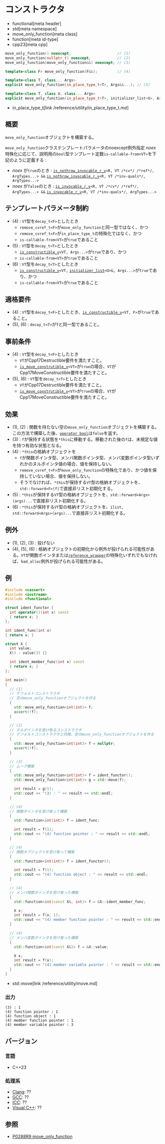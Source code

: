 # コンストラクタ
* functional[meta header]
* std[meta namespace]
* move_only_function[meta class]
* function[meta id-type]
* cpp23[meta cpp]

```cpp
move_only_function() noexcept;                     // (1)
move_only_function(nullptr_t) noexcept;            // (2)
move_only_function(move_only_function&&) noexcept; // (3)

template<class F> move_only_function(F&&);         // (4)

template<class T, class... Args>
explicit move_only_function(in_place_type_t<T>, Args&&...); // (5)

template<class T, class U, class... Args>
explicit move_only_function(in_place_type_t<T>, initializer_list<U>, Args&&...); // (6)
```
* in_place_type_t[link /reference/utility/in_place_type_t.md]

## 概要
`move_only_function`オブジェクトを構築する。


`move_only_function`クラステンプレートパラメータのnoexcept例外指定 *noex* 特殊化に応じて、説明用の`bool`型テンプレート定数`is-callable-from<VT>`を下記のように定義する :

- *noex* が`true`のとき : [`is_nothrow_invocable_r_v`](/reference/type_traits/is_nothrow_invocable_r.md)`<R, VT /*cv*/ /*ref*/, ArgTypes...> &&` [`is_nothrow_invocable_r_v`](/reference/type_traits/is_nothrow_invocable_r.md)`<R, VT /*inv-quals*/, ArgTypes...>`
- *noex* が`false`のとき : [`is_invocable_r_v`](/reference/type_traits/is_invocable_r.md)`<R, VT /*cv*/ /*ref*/, ArgTypes...> &&` [`is_invocable_r_v`](/reference/type_traits/is_invocable_r.md)`<R, VT /*inv-quals*/, ArgTypes...>`


## テンプレートパラメータ制約
- (4) : `VT`型を`decay_t<F>`としたとき
    - `remove_cvref_t<F>`が`move_only_function`と同一型ではなく、かつ
    - `remove_cvref_t<F>`が`in_place_type_t`の特殊化ではなく、かつ
    - `is-callable-from<VT>`が`true`であること
- (5) : `VT`型を`decay_t<T>`としたとき
    - [`is_constructible_v`](/reference/type_traits/is_constructible.md)`<VT, Args...>`が`true`であり、かつ
    - `is-callable-from<VT>`が`true`であること
- (6) : `VT`型を`decay_t<T>`としたとき
    - [`is_constructible_v`](/reference/type_traits/is_constructible.md)`<VT,` [`initializer_list`](/reference/initializer_list/initializer_list.md)`<U>&, Args...>`が`true`であり、かつ
    - `is-callable-from<VT>`が`true`であること


## 適格要件
- (4) : `VT`型を`decay_t<F>`としたとき、[`is_constructible_v`](/reference/type_traits/is_constructible.md)`<VT, F>`が`true`であること。
- (5), (6) : `decay_t<T>`が`T`と同一型であること。


## 事前条件
- (4) : `VT`型を`decay_t<F>`としたとき
    - `VT`がCpp17Destructible要件を満たすこと。
    - [`is_move_construtible_v`](/reference/type_traits/is_move_constructible.md)`<VT>`が`true`の場合、`VT`がCpp17MoveConstructible要件を満たすこと。
- (5), (6) : `VT`型を`decay_t<T>`としたとき
    - `VT`がCpp17Destructible要件を満たすこと。
    - [`is_move_construtible_v`](/reference/type_traits/is_move_constructible.md)`<VT>`が`true`の場合、`VT`がCpp17MoveConstructible要件を満たすこと。


## 効果
- (1), (2) : 関数を持たない空の`move_only_function`オブジェクトを構築する。この方法で構築した後、[`operator bool`](op_bool.md)は`false`を返す。
- (3) : `f`が保持する状態を`*this`に移動する。移動された後の`f`は、未規定な値を持つ有効な状態となる。
- (4) : `*this`の格納オブジェクトを
    - `f`が関数ポインタ型、メンバ関数ポインタ型、メンバ変数ポインタ型いずれかのヌルポインタ値の場合、値を保持しない。
    - `remove_cvref_t<F>`が`move_only_function`の特殊化であり、かつ値を保持していない場合、値を保持しない。
    - そうでなければ、`*this`が保持する`VT`型の格納オブジェクトを、`std::forward<F>(f)`で直接非リスト初期化する。
- (5) : `*this`が保持する`VT`型の格納オブジェクトを、`std::forward<Args>(args)...`で直接非リスト初期化する。
- (6) : `*this`が保持する`VT`型の格納オブジェクトを、`ilist, std::forward<Args>(args)...`で直接非リスト初期化する。


## 例外
- (1), (2), (3) : 投げない
- (4), (5), (6) : 格納オブジェクトの初期化から例外が投げられる可能性がある。`VT`が関数ポインタまたは[`reference_wrapper`](/reference/functional/reference_wrapper.md)の特殊化いずれでもなければ、`bad_alloc`例外が投げられる可能性がある。


## 例
```cpp example
#include <cassert>
#include <iostream>
#include <functional>

struct ident_functor {
  int operator()(int x) const
  { return x; }
};

int ident_func(int x)
{ return x; }

struct X {
  int value;
  X() : value(3) {}

  int ident_member_func(int x) const
  { return x; }
};

int main()
{
  // (1)
  // デフォルトコンストラクタ
  // 空のmove_only_functionオブジェクトを作る
  {
    std::move_only_function<int(int)> f;
    assert(!f);
  }

  // (2)
  // ヌルポインタを受け取るコンストラクタ
  // デフォルトコンストラクタと同様、空のmove_only_functionオブジェクトを作る
  {
    std::move_only_function<int(int)> f = nullptr;
    assert(!f);
  }

  // (3)
  // ムーブ構築
  {
    std::move_only_function<int(int)> f = ident_functor();
    std::move_only_function<int(int)> g = std::move(f);

    int result = g(1);
    std::cout << "(3) : " << result << std::endl;
  }

  // (4)
  // 関数ポインタを受け取って構築
  {
    std::function<int(int)> f = ident_func;

    int result = f(1);
    std::cout << "(4) function pointer : " << result << std::endl;
  }

  // (4)
  // 関数オブジェクトを受け取って構築
  {
    std::function<int(int)> f = ident_functor();

    int result = f(1);
    std::cout << "(4) function object : " << result << std::endl;
  }

  // (4)
  // メンバ関数ポインタを受け取った構築
  {
    std::function<int(const X&, int)> f = &X::ident_member_func;

    X x;
    int result = f(x, 1);
    std::cout << "(4) member function pointer : " << result << std::endl;
  }

  // (4)
  // メンバ変数ポインタを受け取った構築
  {
    std::function<int(const X&)> f = &X::value;

    X x;
    int result = f(x);
    std::cout << "(4) member variable pointer : " << result << std::endl;
  }
}
```
* std::move[link /reference/utility/move.md]

### 出力
```
(3) : 1
(4) function pointer : 1
(4) function object : 1
(4) member function pointer : 1
(4) member variable pointer : 3
```


## バージョン
### 言語
- C++23

### 処理系
- [Clang](/implementation.md#clang): ??
- [GCC](/implementation.md#gcc): ??
- [ICC](/implementation.md#icc): ??
- [Visual C++](/implementation.md#visual_cpp): ??


## 参照
- [P0288R9 move_only_function](https://www.open-std.org/jtc1/sc22/wg21/docs/papers/2021/p0288r9.html)
